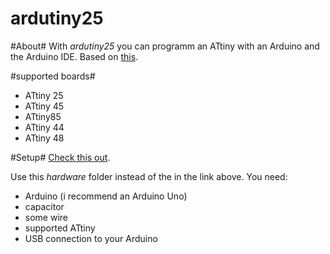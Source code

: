 ardutiny25
==========


#About#
With *ardutiny25* you can programm an ATtiny with an Arduino and the Arduino IDE.
Based on [this](http://code.google.com/p/arduino-tiny/).

#supported boards#
 * ATtiny 25
 * ATtiny 45
 * ATtiny85
 * ATtiny 44
 * ATtiny 48

#Setup#
[Check this out](http://highlowtech.org/?p=1695).

Use this *hardware* folder instead of the in the link above.
You need: 
* Arduino (i recommend an Arduino Uno)
* capacitor
* some wire
* supported ATtiny
* USB connection to your Arduino

